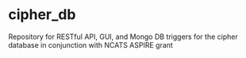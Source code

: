 # cipher_db
Repository for RESTful API, GUI, and Mongo DB triggers for the cipher database in conjunction with NCATS ASPIRE grant

